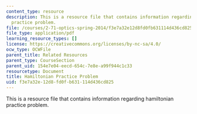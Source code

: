 ```yaml
---
content_type: resource
description: This is a resource file that contains information regarding hamiltonian
  practice problem.
file: /courses/2-71-optics-spring-2014/f3e7a32e12d8fd0fb631114d436cd825_MIT2_71S14_hamiltonian.pdf
file_type: application/pdf
learning_resource_types: []
license: https://creativecommons.org/licenses/by-nc-sa/4.0/
ocw_type: OCWFile
parent_title: Related Resources
parent_type: CourseSection
parent_uid: 154e7e04-eecd-654c-7e8e-a99f944c1c33
resourcetype: Document
title: Hamiltonian Practice Problem
uid: f3e7a32e-12d8-fd0f-b631-114d436cd825
---
```

This is a resource file that contains information regarding hamiltonian practice problem.